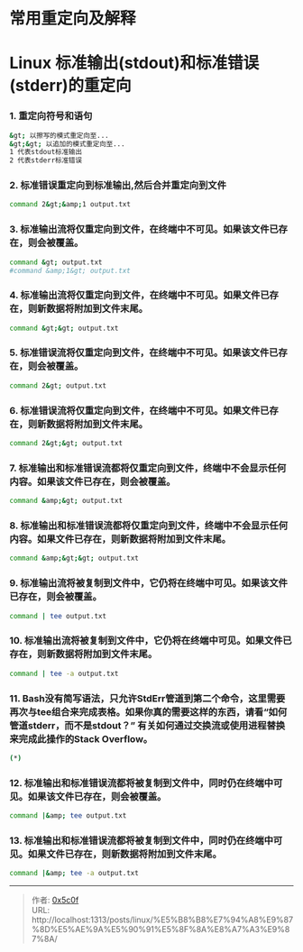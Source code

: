 # 常用重定向及解释



# Linux 标准输出(stdout)和标准错误(stderr)的重定向

### 1. 重定向符号和语句
```bash 
&gt; 以擦写的模式重定向至...
&gt;&gt; 以追加的模式重定向至...
1 代表stdout标准输出
2 代表stderr标准错误
```

### 2. 标准错误重定向到标准输出,然后合并重定向到文件
```bash
command 2&gt;&amp;1 output.txt
```

### 3. 标准输出流将仅重定向到文件，在终端中不可见。如果该文件已存在，则会被覆盖。
```bash
command &gt; output.txt
#command &amp;1&gt; output.txt
```

### 4. 标准输出流将仅重定向到文件，在终端中不可见。如果文件已存在，则新数据将附加到文件末尾。
```bash
command &gt;&gt; output.txt
```

### 5. 标准错误流将仅重定向到文件，在终端中不可见。如果该文件已存在，则会被覆盖。
```bash
command 2&gt; output.txt
```

### 6. 标准错误流将仅重定向到文件，在终端中不可见。如果文件已存在，则新数据将附加到文件末尾。
```bash
command 2&gt;&gt; output.txt
```

### 7. 标准输出和标准错误流都将仅重定向到文件，终端中不会显示任何内容。如果该文件已存在，则会被覆盖。
```bash
command &amp;&gt; output.txt
```

### 8. 标准输出和标准错误流都将仅重定向到文件，终端中不会显示任何内容。如果文件已存在，则新数据将附加到文件末尾。
```bash
command &amp;&gt;&gt; output.txt
```

### 9. 标准输出流将被复制到文件中，它仍将在终端中可见。如果该文件已存在，则会被覆盖。
```bash
command | tee output.txt
```

### 10. 标准输出流将被复制到文件中，它仍将在终端中可见。如果文件已存在，则新数据将附加到文件末尾。
```bash
command | tee -a output.txt
```

### 11. Bash没有简写语法，只允许StdErr管道到第二个命令，这里需要再次与tee组合来完成表格。如果你真的需要这样的东西，请看“如何管道stderr，而不是stdout？” 有关如何通过交换流或使用进程替换来完成此操作的Stack Overflow。
```bash
(*)
```
### 12. 标准输出和标准错误流都将被复制到文件中，同时仍在终端中可见。如果该文件已存在，则会被覆盖。
```bash
command |&amp; tee output.txt
```

### 13. 标准输出和标准错误流都将被复制到文件中，同时仍在终端中可见。如果文件已存在，则新数据将附加到文件末尾。
```bash
command |&amp; tee -a output.txt
```

---

> 作者: [0x5c0f](https://blog.0x5c0f.cc)  
> URL: http://localhost:1313/posts/linux/%E5%B8%B8%E7%94%A8%E9%87%8D%E5%AE%9A%E5%90%91%E5%8F%8A%E8%A7%A3%E9%87%8A/  

